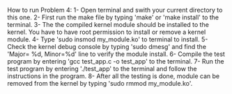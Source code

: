How to run Problem 4:
	1- Open terminal and swith your current directory to this one.
	2- First run the make file by typing 'make' or 'make install' to the terminal.
	3- The the compiled kernel module should be installed to the kernel. You have to have root permission to install or remove a kernel module.
	4- Type 'sudo insmod my_module.ko' to terminal to install.
	5- Check the kernel debug console by typing 'sudo dmesg' and find the 'Major= %d, Minor=%d' line to verify the module install.
	6- Compile the test program by entering 'gcc test_app.c -o test_app' to the terminal.
	7- Run the test program by entering './test_app' to the terminal and follow the instructions in the program.
	8- After all the testing is done, module can be removed from the kernel by typing 'sudo rmmod my_module.ko'.
	